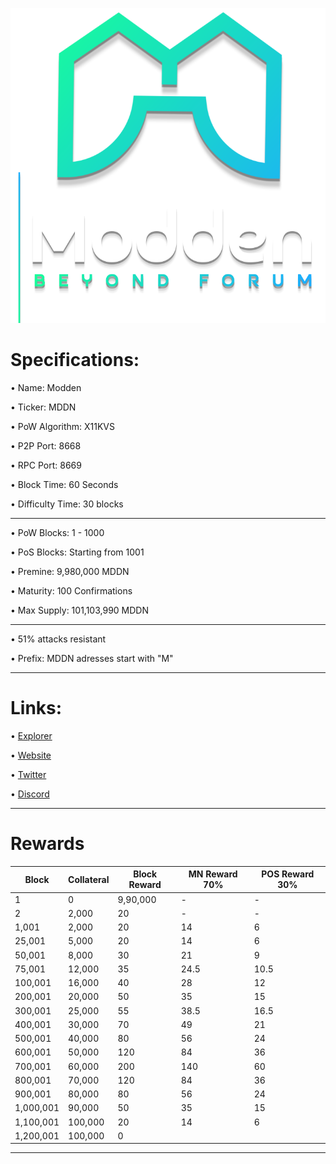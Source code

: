 ![](share/pixmaps/modden_splash.png)




Specifications:
==================

• Name:             Modden

• Ticker:           MDDN

• PoW Algorithm:    X11KVS

• P2P Port:         8668

• RPC Port:         8669

• Block Time:       60 Seconds

• Difficulty Time:  30 blocks

---

• PoW Blocks:       1 - 1000

• PoS Blocks:       Starting from 1001  

• Premine:          9,980,000 MDDN

• Maturity:         100 Confirmations  

• Max Supply:       101,103,990 MDDN

---

• 51% attacks resistant

• Prefix: MDDN adresses start with "M"  

---

Links:
==================

• [Explorer](https://explorer.modden.io/)

• [Website](https://modden.io/)

• [Twitter](https://twitter.com/Moddencoin)

• [Discord](https://discord.gg/V5HSbJZ4j7)

---

Rewards
==================


|   Block   | Collateral  | Block Reward  | MN Reward 70% | POS Reward 30% |
| --------- | ----------- | ------------- | ------------- | -------------- |
| 1         | 0           | 9,90,000      | \-            | \-             |
| 2         | 2,000       | 20            | \-            | \-             |
| 1,001     | 2,000       | 20            | 14            | 6              |
| 25,001    | 5,000       | 20            | 14            | 6              |
| 50,001    | 8,000       | 30            | 21            | 9              |
| 75,001    | 12,000      | 35            | 24.5          | 10.5           |
| 100,001   | 16,000      | 40            | 28            | 12             |
| 200,001   | 20,000      | 50            | 35            | 15             |
| 300,001   | 25,000      | 55            | 38.5          | 16.5           |
| 400,001   | 30,000      | 70            | 49            | 21             |
| 500,001   | 40,000      | 80            | 56            | 24             |
| 600,001   | 50,000      | 120           | 84            | 36             |
| 700,001   | 60,000      | 200           | 140           | 60             |
| 800,001   | 70,000      | 120           | 84            | 36             |
| 900,001   | 80,000      | 80            | 56            | 24             |
| 1,000,001 | 90,000      | 50            | 35            | 15             |
| 1,100,001 | 100,000     | 20            | 14            | 6              |
| 1,200,001 | 100,000     | 0             |               |               |

---
